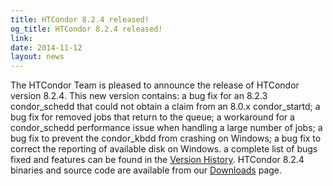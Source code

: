 ```yaml
---
title: HTCondor 8.2.4 released!
og_title: HTCondor 8.2.4 released!
link: 
date: 2014-11-12
layout: news
---
```


The HTCondor Team is pleased to announce the release of HTCondor version 8.2.4. This new version contains: a bug fix for an 8.2.3 condor_schedd that could not obtain a claim from an 8.0.x condor_startd; a bug fix for removed jobs that return to the queue; a workaround for a condor_schedd performance issue when handling a large number of jobs; a bug fix to prevent the condor_kbdd from crashing on Windows; a bug fix to correct the reporting of available disk on Windows. a complete list of bugs fixed and features can be found in the <a href="manual/v8.2.4/10_3Stable_Release.html">Version History</a>. HTCondor 8.2.4 binaries and source code are available from our <a href="downloads/">Downloads</a> page. 
